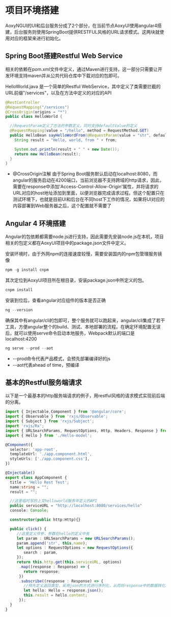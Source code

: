 # 项目环境搭建
AoxyNGUI的UI和后台服务分成了2个部分，在当前节点AoxyUI使用angular4搭建，后台服务则使用SpringBoot提供RESTFUL风格的URL请求模式。这两块就使用对应的框架来进行初始化。

## Spring Boot搭建Restful Web Service
相关的依赖在pom.xml文件中定义，通过Maven进行支持，这一部分只需要让开发环境支持maven并从公共代码仓库中下载对应的包即可。

HelloWorld.java 是一个简单的Restful WebService，其中定义了类需要拦截的URL前缀"/services"，以及在方法中定义的对应的API

```java
@RestController
@RequestMapping("/services")
@CrossOrigin(origins = "*")
public class HelloWorld {

  //RequestParam定义了方法的参数定义，同时支持defaultValue的定义
  @RequestMapping(value = "/hello", method = RequestMethod.GET)
  public HelloBean sayHelloWordFrom(@RequestParam(value = "str", defaultValue = "hello") String from) {
    String result = "Hello, world, from " + from;

    System.out.println(result + " " + new Date());
    return new HelloBean(result);
  }
}
```

* @CrossOrigin注解
    由于Spring Boot服务默认启动在localhost:8080，而angular的服务启动在4200端口，当前浏览器不支持跨域的http请求，因此，需要在response中添加'Access-Control-Allow-Origin'属性，并将请求的URL对应的host地址添加到里面，以便浏览器完成请求过程。但这个配置只在测试环境下，也就是目前UI和后台在不同host下工作的情况，如果将UI对应的内容部署到Web服务器之后，这个配置就不需要了

## Angular 4 环境搭建
Angular的包依赖都需要node.js进行支持，因此需要先安装node.js在本机，项目相关的包定义都在AoxyUI项目中的package.json文件中定义。

安装环境时，由于外网npm的连接速度较慢，需要安装国内的npm包管理服务镜像
```javascript 
npm -g install cnpm
```
其次定位到AoxyUI项目所在根目录，安装package.json中所定义的包。
```javascript
cnpm install
```
安装到位后，查看angular对应组件的版本是否正确
```javascript
ng --version
```
确保其中有angular/cli的包即可，整个服务就可以跑起来，angular/cli集成了若干工具，方便angular整个的build、测试、本地部署的流程。在确定环境配置无误后，就可以使用serve命令启动本地服务，Webpack默认的端口是localhost:4200
```javascript
ng serve --prod --aot
```
* --prod命令代表产品模式，会预先部署编译好的js
* --aot代表ahead of time，预编译

## 基本的Restful服务端请求
以下是一个最基本的http服务端请求的例子，用restful风格的请求模式实现前后端的分离。
```typescript
import { Injectable,Component } from '@angular/core';
import { Observable } from 'rxjs/Observable';
import { Subject } from 'rxjs/Subject';
import 'rxjs/Rx';
import { URLSearchParams, RequestOptions, Http, Headers, Response } from '@angular/http';
import { Hello } from './Hello-model';

@Component({
  selector: 'app-root',
  templateUrl: './app.component.html',
  styleUrls: ['./app.component.css'],
})

@Injectable()
export class AppComponent {
  title = 'Hello Rest Test';
  name:string = "";
  result = "";

  //这里临时写的上文helloworld服务中定义的API
  public serviceURL = "http://localhost:8080/services/hello"
  console: Console;

  constructor(public http:Http){}

  public click() {
     //这里定义传参，参数在hello的定义中有
     let param : URLSearchParams = new URLSearchParams();
     param.append('str', this.name);
     let options : RequestOptions = new RequestOptions({
        search : param,
     });
     return this.http.get(this.serviceURL, options)
      .map((response : Response) => {
        return response;
      })
      .subscribe((response : Response) => {
        //预先定义返回类型，采用json的方式进行序列化，从而将response中的数据转化成预设的对象类型
        let hello: Hello = response.json();
        this.result = hello.content;
      });
  }
}

```
